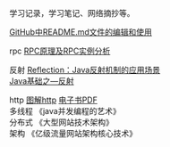 学习记录，学习笔记、网络摘抄等。

 [GitHub中README.md文件的编辑和使用](https://blog.csdn.net/ljc_563812704/article/details/53464039)<br>

rpc  [RPC原理及RPC实例分析](https://www.cnblogs.com/crazylqy/p/7995395.html)

反射  [Reflection：Java反射机制的应用场景](https://segmentfault.com/a/1190000010162647?utm_source=tuicool&utm_medium=referral)<br>
      [Java基础之—反射](https://blog.csdn.net/sinat_38259539/article/details/71799078)
    
http [图解http](https://book.douban.com/subject/25863515/) [电子书PDF](https://pan.baidu.com/s/1tYSRQnibqf-1mqnJWUlfBQ) <br>
多线程 《java并发编程的艺术》<br>
分布式 《大型网站技术架构》<br>
架构   《亿级流量网站架构核心技术》<br>
